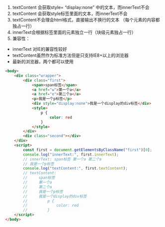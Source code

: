 1. textContent 会获取style= “display:none” 中的文本，而innerText不会 
2. textContent 会获取style标签里面的文本，而innerText不会
3. textContent不会理会html格式，直接输出不换行的文本 （每个元素的内容都独占一行）
4. innerText会根据标签里面的元素独立一行（块级元素独占一行）
5. 兼容性： 
* innerText 对IE的兼容性较好 
* textContent虽然作为标准方法但是只支持IE8+以上的浏览器 
* 最新的浏览器，两个都可以使用

``` HTML
<body>
    <div class="wrapper">
        <div class="first">
            <span>span标签</span>
            <a href="w">第一个a</a>
            <a href="e">第二个a</a>
            <p>我是一个p标签</p>
            <div style="display:none">我是一个display的div标签</div>
            <style>
                p {
                    color: red
                }
            </style>
        </div>
        <div class="second"></div>
    </div>
    <script>
        const first = document.getElementsByClassName("first")[0];
        console.log("innerText:", first.innerText);
        // innerText: span标签 第一个a 第二个a
        // 我是一个p标签
        console.log("textContent:", first.textContent);
        // textContent: 
        //     span标签
        //     第一个a
        //     第二个a
        //     我是一个p标签
        //     我是一个display的div标签
        //         p {
        //             color: red
        //         }
    </script>
</body>
```
